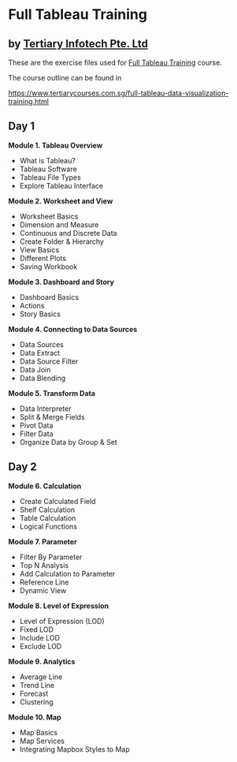 # Full Tableau Training
## by [Tertiary Infotech Pte. Ltd](https://www.tertiarycourses.com.sg/)

These are the exercise files used for [Full Tableau Training](https://www.tertiarycourses.com.sg/full-tableau-data-visualization-training.html) course. 

The course outline can be found in 

https://www.tertiarycourses.com.sg/full-tableau-data-visualization-training.html

<h2>Day 1</h2>
<p><strong>Module 1. Tableau Overview</strong></p>
<ul>
<li>What is Tableau?</li>
<li>Tableau Software</li>
<li>Tableau File Types</li>
<li>Explore Tableau Interface</li>
</ul>
<p><strong>Module 2. Worksheet and View</strong></p>
<ul>
<li>Worksheet Basics</li>
<li>Dimension and Measure</li>
<li>Continuous and Discrete Data</li>
<li>Create Folder &amp; Hierarchy</li>
<li>View Basics</li>
<li>Different Plots</li>
<li>Saving Workbook</li>
</ul>
<p><strong>Module 3. Dashboard and Story</strong></p>
<ul>
<li>Dashboard Basics</li>
<li>Actions</li>
<li>Story Basics</li>
</ul>
<p><strong>Module 4. Connecting to Data Sources</strong></p>
<ul>
<li>Data Sources</li>
<li>Data Extract</li>
<li>Data Source Filter</li>
<li>Data Join</li>
<li>Data Blending</li>
</ul>
<p><strong>Module 5. Transform Data</strong></p>
<ul>
<li>Data Interpreter</li>
<li>Split &amp; Merge Fields</li>
<li>Pivot Data</li>
<li>Filter Data</li>
<li>Organize Data by Group &amp; Set</li>
</ul>
<h2>Day 2</h2>
<p><strong>Module 6. Calculation</strong></p>
<ul>
<li>Create Calculated Field</li>
<li>Shelf Calculation</li>
<li>Table Calculation</li>
<li>Logical Functions</li>
</ul>
<p><strong>Module 7. Parameter</strong></p>
<ul>
<li>Filter By Parameter</li>
<li>Top N Analysis</li>
<li>Add Calculation to Parameter</li>
<li>Reference Line</li>
<li>Dynamic View</li>
</ul>
<p><strong>Module 8. Level of Expression</strong></p>
<ul>
<li>Level of Expression (LOD)</li>
<li>Fixed LOD</li>
<li>Include LOD</li>
<li>Exclude LOD</li>
</ul>
<p><strong>Module 9. Analytics</strong></p>
<ul>
<li>Average Line</li>
<li>Trend Line</li>
<li>Forecast</li>
<li>Clustering</li>
</ul>
<p><strong>Module 10. Map</strong></p>
<ul>
<li>Map Basics</li>
<li>Map Services</li>
<li>Integrating Mapbox Styles to Map</li>
</ul>
